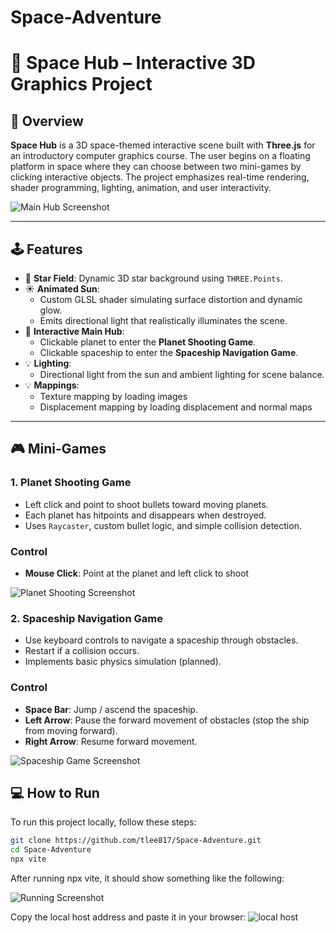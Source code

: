 # Space-Adventure

# 🌌 Space Hub – Interactive 3D Graphics Project


## 🚀 Overview

**Space Hub** is a 3D space-themed interactive scene built with **Three.js** for an introductory computer graphics course. The user begins on a floating platform in space where they can choose between two mini-games by clicking interactive objects. The project emphasizes real-time rendering, shader programming, lighting, animation, and user interactivity.

![Main Hub Screenshot](./assets/Screenshot%202025-03-31%20at%2010.23.46%E2%80%AFPM.png)

---

## 🕹️ Features

- 🌠 **Star Field**: Dynamic 3D star background using `THREE.Points`.
- ☀️ **Animated Sun**:
  - Custom GLSL shader simulating surface distortion and dynamic glow.
  - Emits directional light that realistically illuminates the scene.
- 🧭 **Interactive Main Hub**:
  - Clickable planet to enter the **Planet Shooting Game**.
  - Clickable spaceship to enter the **Spaceship Navigation Game**.
- 💡 **Lighting**:
  - Directional light from the sun and ambient lighting for scene balance.
- 💡 **Mappings**:
  - Texture mapping by loading images
  - Displacement mapping by loading displacement and normal maps 
  

---

## 🎮 Mini-Games

### 1. Planet Shooting Game
- Left click and point to shoot bullets toward moving planets.
- Each planet has hitpoints and disappears when destroyed.
- Uses `Raycaster`, custom bullet logic, and simple collision detection.
### Control
- **Mouse Click**: Point at the planet and left click to shoot

![Planet Shooting Screenshot](./assets/Screenshot%202025-03-31%20at%2010.31.48%E2%80%AFPM.png)


### 2. Spaceship Navigation Game
- Use keyboard controls to navigate a spaceship through obstacles.
- Restart if a collision occurs.
- Implements basic physics simulation (planned).
### Control
- **Space Bar**: Jump / ascend the spaceship.
- **Left Arrow**: Pause the forward movement of obstacles (stop the ship from moving forward).
- **Right Arrow**: Resume forward movement.

![Spaceship Game Screenshot](./assets/Screenshot%202025-03-31%20at%2010.32.20%E2%80%AFPM.png)

## 💻 How to Run

To run this project locally, follow these steps:

```bash
git clone https://github.com/tlee817/Space-Adventure.git
cd Space-Adventure
npx vite
```
After running npx vite, it should show something like the following:

![Running Screenshot](./assets/Screenshot%202025-03-31%20at%2010.38.25%E2%80%AFPM.png)

Copy the local host address and paste it in your browser:
![local host](./assets/Screenshot%202025-03-31%20at%2010.40.40%E2%80%AFPM.png)